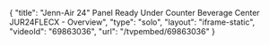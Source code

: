 {
    "title": "Jenn-Air 24\" Panel Ready Under Counter Beverage Center JUR24FLECX - Overview",
    "type": "solo",
    "layout": "iframe-static",
    "videoId": "69863036",
    "url": "\/tvpembed\/69863036"
}